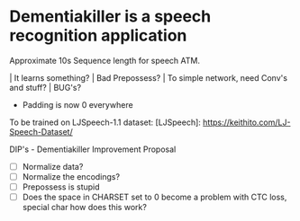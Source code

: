 # Dementiakiller is a speech recognition application

Approximate 10s Sequence length for speech ATM.


| It learns something?
| Bad Prepossess?
| To simple network, need Conv's and stuff? 
| BUG's?

- Padding is now 0 everywhere

To be trained on LJSpeech-1.1 dataset:
[LJSpeech]: https://keithito.com/LJ-Speech-Dataset/

DIP's - Dementiakiller Improvement Proposal 
- [ ] Normalize data?
- [ ] Normalize the encodings?
- [ ] Prepossess is stupid 
- [ ] Does the space in CHARSET set to 0 become a problem with CTC loss, special char how does this work?